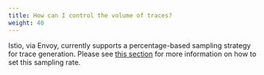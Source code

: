 ```yaml
---
title: How can I control the volume of traces?
weight: 40
---
```


Istio, via Envoy, currently supports a percentage-based sampling strategy for trace generation.
Please see [this section](/pt-br/docs/tasks/observability/distributed-tracing/mesh-and-proxy-config/#customizing-trace-sampling) for more information on how to set this sampling rate.
